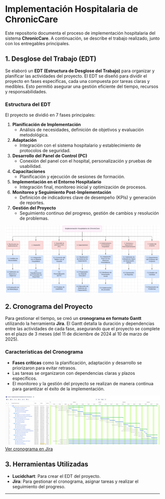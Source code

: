 # Implementación Hospitalaria de ChronicCare

Este repositorio documenta el proceso de implementación hospitalaria del sistema **ChronicCare**. A continuación, se describe el trabajo realizado, junto con los entregables principales.

## 1. Desglose del Trabajo (EDT)

Se elaboró un **EDT (Estructura de Desglose del Trabajo)** para organizar y planificar las actividades del proyecto. El EDT se diseñó para dividir el proyecto en fases específicas, cada una compuesta por tareas claras y medibles. Esto permitió asegurar una gestión eficiente del tiempo, recursos y responsabilidades.

### Estructura del EDT

El proyecto se dividió en 7 fases principales:
1. **Planificación de Implementación**  
   - Análisis de necesidades, definición de objetivos y evaluación metodológica.  
2. **Adaptación**  
   - Integración con el sistema hospitalario y establecimiento de protocolos de seguridad.  
3. **Desarrollo del Panel de Control (PC)**  
   - Conexión del panel con el hospital, personalización y pruebas de usabilidad.  
4. **Capacitaciones**  
   - Planificación y ejecución de sesiones de formación.  
5. **Implementación en el Entorno Hospitalario**  
   - Integración final, monitoreo inicial y optimización de procesos.  
6. **Monitoreo y Seguimiento Post-Implementación**  
   - Definición de indicadores clave de desempeño (KPIs) y generación de reportes.  
7. **Gestión del Proyecto**  
   - Seguimiento continuo del progreso, gestión de cambios y resolución de problemas.  

![Estructura de Desglose del Trabajo (EDT)](imagenes/edt.png)

## 2. Cronograma del Proyecto

Para gestionar el tiempo, se creó un **cronograma en formato Gantt** utilizando la herramienta **Jira**. El Gantt detalla la duración y dependencias entre las actividades de cada fase, asegurando que el proyecto se complete en el plazo de 3 meses (del 11 de diciembre de 2024 al 10 de marzo de 2025).

### Características del Cronograma
- **Fases críticas** como la planificación, adaptación y desarrollo se priorizaron para evitar retrasos.  
- Las tareas se organizaron con dependencias claras y plazos específicos.  
- El monitoreo y la gestión del proyecto se realizan de manera continua para garantizar el éxito de la implementación.  

![Estructura de Desglose del Trabajo (EDT)](imagenes/jira.png)
[Ver cronograma en Jira](https://vaalenmedina.atlassian.net/jira/core/projects/GTM/summary?atlOrigin=eyJpIjoiZTEzNmUyNjM0ODQ0NDFhMmJhZjZiNjMwZDVmNTQ0YTEiLCJwIjoiaiJ9)

## 3. Herramientas Utilizadas
- **Lucidchart**: Para crear el EDT del proyecto.  
- **Jira**: Para gestionar el cronograma, asignar tareas y realizar el seguimiento del progreso.  

---
